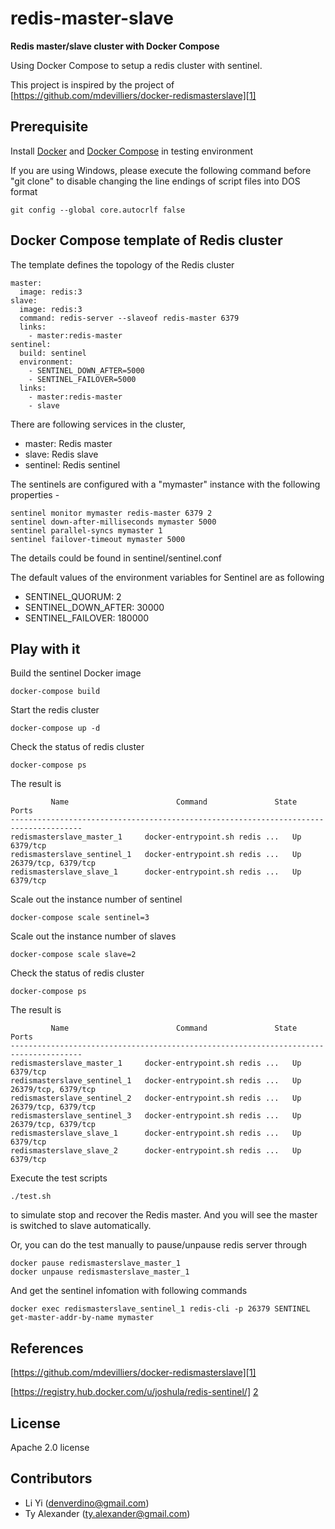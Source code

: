 # redis-master-slave 
**Redis master/slave cluster with Docker Compose** 

Using Docker Compose to setup a redis cluster with sentinel.

This project is inspired by the project of [https://github.com/mdevilliers/docker-redismasterslave][1]

## Prerequisite

Install [Docker][4] and [Docker Compose][3] in testing environment

If you are using Windows, please execute the following command before "git clone" to disable changing the line endings of script files into DOS format

```
git config --global core.autocrlf false
```

## Docker Compose template of Redis cluster

The template defines the topology of the Redis cluster

```
master:
  image: redis:3
slave:
  image: redis:3
  command: redis-server --slaveof redis-master 6379
  links:
    - master:redis-master
sentinel:
  build: sentinel
  environment:
    - SENTINEL_DOWN_AFTER=5000
    - SENTINEL_FAILOVER=5000    
  links:
    - master:redis-master
    - slave
```

There are following services in the cluster,

* master: Redis master
* slave:  Redis slave
* sentinel: Redis sentinel


The sentinels are configured with a "mymaster" instance with the following properties -

```
sentinel monitor mymaster redis-master 6379 2
sentinel down-after-milliseconds mymaster 5000
sentinel parallel-syncs mymaster 1
sentinel failover-timeout mymaster 5000
```

The details could be found in sentinel/sentinel.conf

The default values of the environment variables for Sentinel are as following

* SENTINEL_QUORUM: 2
* SENTINEL_DOWN_AFTER: 30000
* SENTINEL_FAILOVER: 180000



## Play with it

Build the sentinel Docker image

```
docker-compose build
```

Start the redis cluster

```
docker-compose up -d
```

Check the status of redis cluster

```
docker-compose ps
```

The result is 

```
         Name                        Command               State          Ports        
--------------------------------------------------------------------------------------
redismasterslave_master_1     docker-entrypoint.sh redis ...   Up      6379/tcp            
redismasterslave_sentinel_1   docker-entrypoint.sh redis ...   Up      26379/tcp, 6379/tcp 
redismasterslave_slave_1      docker-entrypoint.sh redis ...   Up      6379/tcp     
```

Scale out the instance number of sentinel

```
docker-compose scale sentinel=3
```

Scale out the instance number of slaves

```
docker-compose scale slave=2
```

Check the status of redis cluster

```
docker-compose ps
```

The result is 

```
         Name                        Command               State          Ports        
--------------------------------------------------------------------------------------
redismasterslave_master_1     docker-entrypoint.sh redis ...   Up      6379/tcp            
redismasterslave_sentinel_1   docker-entrypoint.sh redis ...   Up      26379/tcp, 6379/tcp 
redismasterslave_sentinel_2   docker-entrypoint.sh redis ...   Up      26379/tcp, 6379/tcp 
redismasterslave_sentinel_3   docker-entrypoint.sh redis ...   Up      26379/tcp, 6379/tcp 
redismasterslave_slave_1      docker-entrypoint.sh redis ...   Up      6379/tcp            
redismasterslave_slave_2      docker-entrypoint.sh redis ...   Up      6379/tcp            
```

Execute the test scripts
```
./test.sh
```
to simulate stop and recover the Redis master. And you will see the master is switched to slave automatically. 

Or, you can do the test manually to pause/unpause redis server through

```
docker pause redismasterslave_master_1
docker unpause redismasterslave_master_1
```
And get the sentinel infomation with following commands

```
docker exec redismasterslave_sentinel_1 redis-cli -p 26379 SENTINEL get-master-addr-by-name mymaster
```

## References

[https://github.com/mdevilliers/docker-redismasterslave][1]

[https://registry.hub.docker.com/u/joshula/redis-sentinel/] [2]

[1]: https://github.com/mdevilliers/docker-redismasterslave
[2]: https://registry.hub.docker.com/u/joshula/redis-sentinel/
[3]: https://docs.docker.com/compose/
[4]: https://www.docker.com

## License

Apache 2.0 license 

## Contributors

* Li Yi (<denverdino@gmail.com>)
* Ty Alexander (<ty.alexander@gmail.com>)

